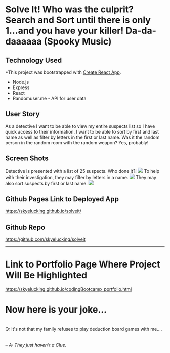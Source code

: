 # Solve It! Who was the culprit? Search and Sort until there is only 1...and you have your killer! Da-da-daaaaaa (Spooky Music)

## Technology Used
*This project was bootstrapped with [Create React App](https://github.com/facebook/create-react-app).
* Node.js<br>
* Express<br>
* React
* Randomuser.me - API for user data

## User Story
As a detective I want to be able to view my entire suspects list so I have quick access to their information. I want to be able to sort by first and last name as well as filter by letters in the first or last name. Was it the random person in the random room with the random weapon? Yes, probably!

## Screen Shots
Detective is presented with a list of 25 suspects. Who done it?! 
<img src="https://skyelucking.github.io/solveit/assets/SS1.png">
To help with their investigation, they may filter by letters in a name.
<img src="https://skyelucking.github.io/solveit/assets/SS2.png">
They may also sort suspects by first or last name.
<img src="https://skyelucking.github.io/solveit/assets/SS3.png">

## Github Pages Link to Deployed App
<a href="https://skyelucking.github.io/solveit/">https://skyelucking.github.io/solveit/</a>

## Github Repo
<a href="https://github.com/skyelucking/solveit">https://github.com/skyelucking/solveit</a>

<hr>
<h1>Link to Portfolio Page Where Project Will Be Highlighted</h1>
<a href="https://skyelucking.github.io/codingBootcamp_portfolio.html">https://skyelucking.github.io/codingBootcamp_portfolio.html</a>

<h1>Now here is your joke...</h1> <br>
Q: It's not that my family refuses to play deduction board games with me....

<br>
<br>
<br>
<em>– A: They just haven't a Clue.
</em>